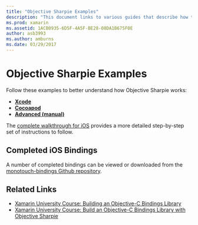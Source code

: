 ```yaml
---
title: "Objective Sharpie Examples"
description: "This document links to various guides that describe how to use the Objective Sharpie tool, which is used to automate the process of creating C# bindings to Objective-C code."
ms.prod: xamarin
ms.assetid: 1ACB0935-6D5F-4A5F-BE28-08DA1B675F0E
author: asb3993
ms.author: amburns
ms.date: 03/29/2017
---
```


# Objective Sharpie Examples

Follow these examples to better understand how Objective Sharpie works:

- [**Xcode**](xcode.md)
- [**Cocoapod**](cocoapod.md)
- [**Advanced (manual)**](advanced.md)

The [complete walkthrough for iOS](~/ios/platform/binding-objective-c/walkthrough.md)
provides a more detailed step-by-step set of instructions to follow.

## Completed iOS Bindings

A number of completed bindings can be viewed or downloaded
from the [monotouch-bindings Github repository](https://github.com/mono/monotouch-bindings/).

## Related Links

- [Xamarin University Course: Building an Objective-C Bindings Library](https://university.xamarin.com/classes/track/all#building-an-objective-c-bindings-library)
- [Xamarin University Course: Build an Objective-C Bindings Library with Objective Sharpie](https://university.xamarin.com/classes/track/all#build-an-objective-c-bindings-library-with-objective-sharpie)